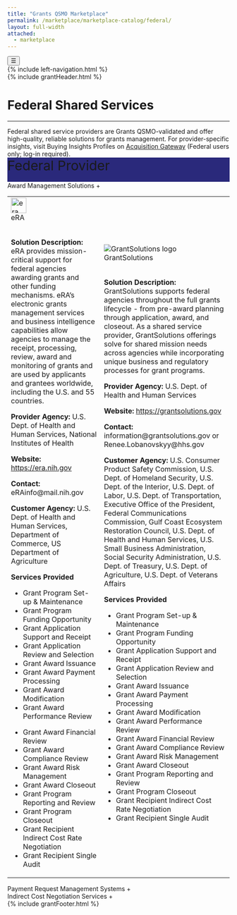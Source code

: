 ```yaml
---
title: "Grants QSMO Marketplace"
permalink: /marketplace/marketplace-catalog/federal/
layout: full-width
attached:
  - marketplace
---
```


<div class="grid-container" id="federal">
<button class="menu-toggle" onclick="toggleSidebar()">☰</button>
  <div id="esgms-header" class="grid-row">
    {% include left-navigation.html %}
    <div class="column-left desktop:grid-col-9">
      {% include grantHeader.html %}
     <div class="home-content">
       <h1 class="federal-shared-title">Federal Shared Services</h1>
      <hr>
  <div class="federal-shared-description">
    Federal shared service providers are Grants QSMO-validated and offer high-quality, reliable solutions for grants management. For provider-specific insights, visit Buying Insights Profiles on <a href="https://acquisitiongateway.gov/shared-services/resources/4216?_a%5Eg_nid=440">Acquisition Gateway</a> (Federal users only; log-in required).
  </div>
<div class="federal-accordion-header" style="
    height: 55px;
    background: #2a297b;
    font-size: 30px;
">Federal Provider
    </div>
   <!--Accordion 1-->
  <div class="federal-accordion">
    <div class="federal-accordion-header" onclick="toggleFederalAccordion(this)">
      Award Management Solutions
      <span class="federal-toggle-icon">+</span>
    </div>
    <div class="federal-accordion-content">
      <table class="federal-accordion-table">
        <tr>
          <td class="federal-agency-details">
            <div class="federal-agency-title"><div><img src="{{site.baseurl}}/assets/images/era-logo-lg.webp" alt="era logo" style="width:35px;"></div>eRA</div><br>
            <p><strong>Solution Description:</strong> eRA provides mission-critical support for federal agencies awarding grants and other funding mechanisms. eRA’s electronic grants management services and business intelligence capabilities allow agencies to manage the receipt, processing, review, award and monitoring of grants and are used by applicants and grantees worldwide, including the U.S. and 55 countries.</p>
            <p><strong>Provider Agency:</strong> U.S. Dept. of Health and Human Services, National Institutes of Health</p>
            <p><strong>Website:</strong> <a href="https://era.nih.gov" target="_blank">https://era.nih.gov</a></p>
            <p><strong>Contact:</strong> eRAinfo@mail.nih.gov</p>
            <p><strong>Customer Agency:</strong> U.S. Dept. of Health and Human Services, Department of Commerce, US Department of Agriculture</p>
            <strong>Services Provided</strong>
            <div class="services-list-wrapper">
             <ul class="federal-services-list">
              <li>Grant Program Set-up & Maintenance</li>
              <li>Grant Program Funding Opportunity</li>
              <li>Grant Application Support and Receipt</li>
              <li>Grant Application Review and Selection</li>
              <li>Grant Award Issuance</li>
              <li>Grant Award Payment Processing</li>
              <li>Grant Award Modification</li>
              <li>Grant Award Performance Review</li>
            </ul>
            <ul class="federal-services-list">
            <li>Grant Award Financial Review</li>
              <li>Grant Award Compliance Review</li>
              <li>Grant Award Risk Management</li>
              <li>Grant Award Closeout</li>
              <li>Grant Program Reporting and Review</li>
              <li>Grant Program Closeout</li>
              <li>Grant Recipient Indirect Cost Rate Negotiation</li>
              <li>Grant Recipient Single Audit</li>
            </ul>
            </div>
          </td>
          <td class="federal-agency-details">
            <div class="federal-agency-title"><div><img class="agency-logo" alt="GrantSolutions logo" src="{{site.baseurl}}/assets/images/GrantSolutions_LogoMark.webp"></div>GrantSolutions</div><br>
             <p><strong>Solution Description:</strong>  GrantSolutions supports federal agencies throughout the full grants lifecycle - from pre-award planning through application, award, and closeout. As a shared service provider, GrantSolutions offerings solve for shared mission needs across agencies while incorporating unique business and regulatory processes for grant programs.</p>
            <p><strong>Provider Agency:</strong> U.S. Dept. of Health and Human Services</p>
            <p><strong>Website:</strong> <a href="https://grantsolutions.gov" target="_blank"> https://grantsolutions.gov </a></p>
            <p><strong>Contact:</strong> information@grantsolutions.gov or Renee.Lobanovskyy@hhs.gov</p>
            <p><strong>Customer Agency:</strong>  U.S. Consumer Product Safety Commission, U.S. Dept. of Homeland Security, U.S. Dept. of the Interior, U.S. Dept. of Labor, U.S. Dept. of Transportation, Executive Office of the President, Federal Communications Commission, Gulf Coast Ecosystem Restoration Council, U.S. Dept. of Health and Human Services, U.S. Small Business Administration, Social Security Administration, U.S. Dept. of Treasury, U.S. Dept. of Agriculture, U.S. Dept. of Veterans Affairs
</p>
               <strong>Services Provided</strong>
               <ul class="federal-services-list">
              <li>Grant Program Set-up & Maintenance</li>
              <li>Grant Program Funding Opportunity</li>
              <li>Grant Application Support and Receipt</li>
              <li>Grant Application Review and Selection</li>
              <li>Grant Award Issuance</li>
              <li>Grant Award Payment Processing</li>
              <li>Grant Award Modification</li>
              <li>Grant Award Performance Review</li>
              <li>Grant Award Financial Review</li>
              <li>Grant Award Compliance Review</li>
              <li>Grant Award Risk Management</li>
              <li>Grant Award Closeout</li>
              <li>Grant Program Reporting and Review</li>
              <li>Grant Program Closeout</li>
              <li>Grant Recipient Indirect Cost Rate Negotiation</li>
              <li>Grant Recipient Single Audit</li>
            </ul>
          </td>
        </tr>
      </table>
    </div>
  </div>
  <!-- Accordion 2 -->
  <div class="federal-accordion">
    <div class="federal-accordion-header" onclick="toggleFederalAccordion(this)">
      Payment Request Management Systems
      <span class="federal-toggle-icon">+</span>
    </div>
    <div class="federal-accordion-content" style="display:none">
      <table class="federal-accordion-table">
        <tr>
          <td class="federal-agency-details">
            <div class="federal-agency-title"><img class="agency-logo" alt="Automated Standard Application for Payments (ASAP) logo" src="{{site.baseurl}}/assets/images/asap-logo.svg">Automated Standard Application for Products</div><br>
            <p><strong>Solution Description:</strong> The Automated Standard Application for Payments (ASAP) is a completely electronic system that federal agencies use to quickly and securely transfer money to recipient organizations.</p>
            <p><strong>Provider Agency:</strong> U.S. Dept. of Treasury</p>
            <p><strong>Website:</strong> <a href="https://fiscal/treasury.gov/asap " target="_blank"> https://fiscal/treasury.gov/asap </a></p>
            <p><strong>Contact:</strong> asaphelpdesk@fiscal.treasury.gov</p>
            <p><strong>Customer Agency:</strong> U.S. Dept. of Homeland Security, U.S. Dept. of Commerce, U.S. Dept. of Energy, U.S. Dept. of the Interior, U.S. Dept. of Justice, U.S. Environmental Protection Agency, Gulf Coast Ecosystem Restoration Council, U.S. Nuclear Regulatory Commission, Social Security Administration, U.S. Dept. of Treasury, U.S. Dept. of Agriculture</p>
            <strong>Services Provided</strong>
           <ul class="federal-services-list">
              <li>Grant Award Inssurance</li>
              <li>Grant Award Payment Processing</li>
              <li>Grant Award Financial Review </li>
              <li>Grant Award Closeout</li>
              <li>Grant Program Reporting and Reveiw</li>
            </ul>
          </td>
          <td>
            <div class="federal-agency-title"><img class="agency-logo" alt="PMS logo" src="{{site.baseurl}}/assets/images/PSC.webp">Payment Management System</div><br>
             <p><strong>Solution Description:</strong> The Program Support Center’s Payment Management System (PMS) is a secure, online grants payment platform which provides awarding agency and grant recipient customers with efficient grant and grant-like payments, cash management, and personal grant accounting support services.
</p>
            <p><strong>Provider Agency:</strong> U.S. Dept. of Health and Human Services, Program Support Center
</p>
            <p><strong>Website:</strong> <a href="https://pms.psc.gov" target="_blank">https://pms.psc.gov</a></p>
            <p><strong>Contact:</strong>PMSSupport@psc.hhs.gov</p>
            <p><strong>Customer Agency:</strong>AmeriCorps, U.S. Dept. of Homeland Security, U.S. Dept. of Defense, U.S. Dept. of Labor, Executive Office of the President, Federal Communications Commission, U.S. Dept. of Health and Human Services, Inter-American Foundation, National Aeronautics and Space Administration, U.S. Small Business Association, U.S. Dept. of State, U.S. Dept. of Treasury, U.S. Agency for International Development, U.S. Dept. of Agriculture, U.S. Dept. of Veterans Affairs
</p>
           <strong>Services Provided</strong>
           <ul class="federal-services-list">
               <li>Grant Award Inssurance</li>
              <li>Grant Award Payment Processing</li>
              <li>Grant Award Financial Review </li>
              <li>Grant Award Closeout</li>
              <li>Grant Program Reporting and Reveiw</li>
            </ul>
          </td>
        </tr>
      </table>
    </div>
  </div>

  <!-- Accordion 3-->
  <div class="federal-accordion">
    <div class="federal-accordion-header" onclick="toggleFederalAccordion(this)">
      Indirect Cost Negotiation Services
      <span class="federal-toggle-icon">+</span>
    </div>
    <div class="federal-accordion-content" style="display:none">
      <table class="federal-accordion-table">
        <tr>
          <td class="federal-agency-details">
            <div class="federal-agency-title"><img class="agency-logo" alt="Interior Business Center logo" src="{{site.baseurl}}/assets/images/IBC.webp">Interior Business Center, Indirect Cost Rate Negotiation Service</div><br>
             <p><strong>Solution Description:</strong> The Interior Business Center (IBC) is a federal shared services provider that operates under a fee-for-service, full cost recovery business model, offering indirect cost rate negotiation services.</p>
            <p><strong>Provider Agency:</strong> U.S. Dept. of the Interior</p>
            <p><strong>Website:</strong> <a href=" https://ibc.doi.gov/ICS/indirect-cost " target="_blank"> https://ibc.doi.gov/ICS/indirect-cost </a></p>
            <p><strong>Contact:</strong> https://ibc.doi.gov/ICS/contact-us or craig_wills@ibc.doi.gov</p>
            <p><strong>Customer Agency:</strong> Need updated list</p>
            <strong>Services Provided</strong>
          <ul class="federal-services-list">
              <li>Grant Recipient Indirect Cost Rate Negotiation</li>
            </ul> 
          </td>
          <td>
            <div class="federal-agency-title"><img class="agency-logo" alt="PSC logo" src="{{site.baseurl}}/assets/images/PSC.webp">Program Support Center Cost Allocation Services, Indirect Cost Rate Negotiation Service</div><br>
             <p><strong>Solution Description:</strong> Program Support Center’s (PSC) Cost Allocation Services (CAS) is responsible for reviewing and negotiating facility and administrative (indirect) cost rates, fringe benefit rates, special rates as determined to be appropriate, research patient care rates, statewide cost allocation plans and public assistance cost allocation plans, resolving audits, and technical assistance.
</p>
            <p><strong>Provider Agency:</strong> U.S. Dept. of the Interior</p>
            <p><strong>Website:</strong> <a href="https://www.hhs.gov/about/agencies/asa/psc/indirect-cost-negotiations/index.html  " target="_blank">https://www.hhs.gov/about/agencies/asa/psc/indirect-cost-negotiations/index.html </a></p>
            <p><strong>Contact:</strong> CAS-Bethesda@psc.hhs.gov</p>
            <p><strong>Customer Agency:</strong> Need updated list</p>
          <strong>Services Provided</strong>
         <ul class="federal-services-list">
              <li>Grant Recipient Indirect Cost Rate Negotiation</li>
            </ul>
          </td>
        </tr>
      </table>
    </div>
  </div>
<!--   <div class="federal-shared-footer">
    Explore detailed information about services and GRM areas at
    <a href="https://ussm.gsa.gov/fibf-gm/">https://ussm.gsa.gov/fibf-gm/</a>. For insights on specific providers, visit the Buying Insights Profiles on
    <a href="#">Acquisition Gateway</a> (Federal users only; log-in required).
  </div> -->
  <script>
    function toggleFederalAccordion(header) {
      const content = header.nextElementSibling;
      const icon = header.querySelector('.federal-toggle-icon');
      const isOpen = content.style.display === "block";
      content.style.display = isOpen ? "none" : "block";
      icon.textContent = isOpen ? "+" : "–";
    }
  </script>
  </div>
      {% include grantFooter.html %}
  </div>
  </div>
</div>

